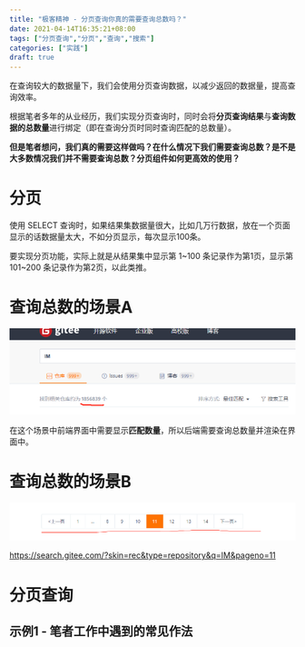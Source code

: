 ```yaml
---
title: "极客精神 - 分页查询你真的需要查询总数吗？"
date: 2021-04-14T16:35:21+08:00
tags: ["分页查询","分页","查询","搜索"]
categories: ["实践"]
draft: true
---
```


在查询较大的数据量下，我们会使用分页查询数据，以减少返回的数据量，提高查询效率。

根据笔者多年的从业经历，我们实现分页查询时，同时会将**分页查询结果**与**查询数据的总数量**进行绑定（即在查询分页时同时查询匹配的总数量）。

**但是笔者想问，我们真的需要这样做吗？在什么情况下我们需要查询总数？是不是大多数情况我们并不需要查询总数？分页组件如何更高效的使用？**

# 分页

使用 SELECT 查询时，如果结果集数据量很大，比如几万行数据，放在一个页面显示的话数据量太大，不如分页显示，每次显示100条。

要实现分页功能，实际上就是从结果集中显示第 1~100 条记录作为第1页，显示第 101~200 条记录作为第2页，以此类推。

# 查询总数的场景A

![](../../static/images/210604/20210604154039.png)

在这个场景中前端界面中需要显示**匹配数量**，所以后端需要查询总数量并渲染在界面中。

# 查询总数的场景B

![](../../static/images/210604/20210604154108.png)

https://search.gitee.com/?skin=rec&type=repository&q=IM&pageno=11


# 分页查询

## 示例1 - 笔者工作中遇到的常见作法
